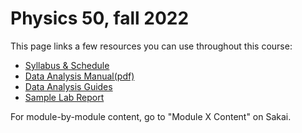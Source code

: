# Physics 50, fall 2022

This page links a few resources you can use throughout this course:

+ [Syllabus & Schedule](syllabus)
+ [Data Analysis Manual(pdf)](images/intro_to_uncert_22.pdf)
+ [Data Analysis Guides](data_analysis_guides)
+ [Sample Lab Report](images/sample-lab-report.pdf)

For module-by-module content, go to "Module X Content" on Sakai.
